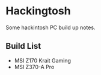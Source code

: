 # Hackingtosh

Some hackintosh PC build up notes.

## Build List

- MSI Z170 Krait Gaming
- MSI Z370-A Pro
